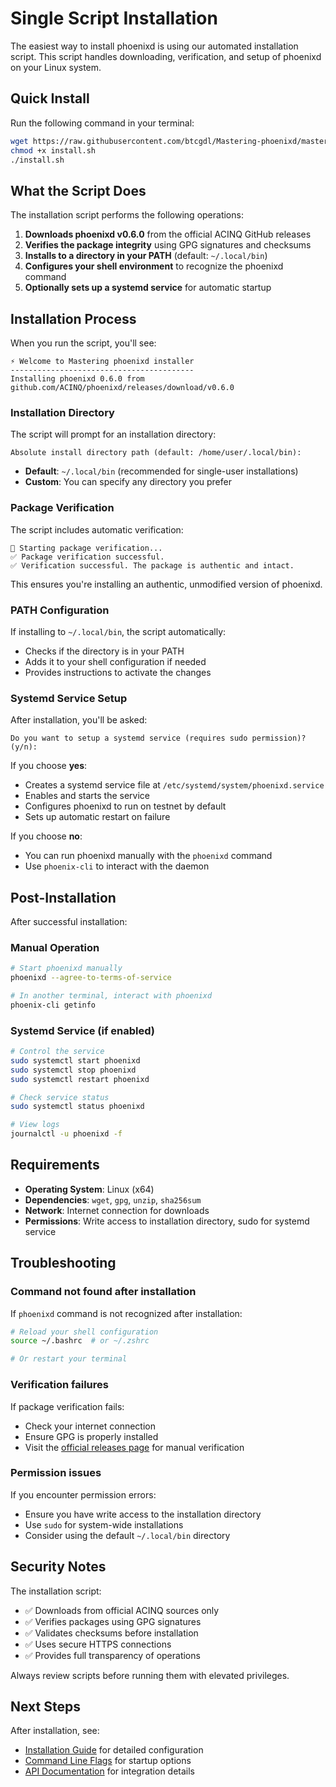 # Single Script Installation

The easiest way to install phoenixd is using our automated installation script. This script handles downloading, verification, and setup of phoenixd on your Linux system.

## Quick Install

Run the following command in your terminal:

```bash
wget https://raw.githubusercontent.com/btcgdl/Mastering-phoenixd/master/scripts/install.sh
chmod +x install.sh
./install.sh
```

## What the Script Does

The installation script performs the following operations:

1. **Downloads phoenixd v0.6.0** from the official ACINQ GitHub releases
2. **Verifies the package integrity** using GPG signatures and checksums
3. **Installs to a directory in your PATH** (default: `~/.local/bin`)
4. **Configures your shell environment** to recognize the phoenixd command
5. **Optionally sets up a systemd service** for automatic startup

## Installation Process

When you run the script, you'll see:

```
⚡️ Welcome to Mastering phoenixd installer
-----------------------------------------
Installing phoenixd 0.6.0 from github.com/ACINQ/phoenixd/releases/download/v0.6.0
```

### Installation Directory

The script will prompt for an installation directory:

```
Absolute install directory path (default: /home/user/.local/bin):
```

- **Default**: `~/.local/bin` (recommended for single-user installations)
- **Custom**: You can specify any directory you prefer

### Package Verification

The script includes automatic verification:

```
🔐 Starting package verification...
✅ Package verification successful.
✅ Verification successful. The package is authentic and intact.
```

This ensures you're installing an authentic, unmodified version of phoenixd.

### PATH Configuration

If installing to `~/.local/bin`, the script automatically:

- Checks if the directory is in your PATH
- Adds it to your shell configuration if needed
- Provides instructions to activate the changes

### Systemd Service Setup

After installation, you'll be asked:

```
Do you want to setup a systemd service (requires sudo permission)? (y/n):
```

If you choose **yes**:
- Creates a systemd service file at `/etc/systemd/system/phoenixd.service`
- Enables and starts the service
- Configures phoenixd to run on testnet by default
- Sets up automatic restart on failure

If you choose **no**:
- You can run phoenixd manually with the `phoenixd` command
- Use `phoenix-cli` to interact with the daemon

## Post-Installation

After successful installation:

### Manual Operation
```bash
# Start phoenixd manually
phoenixd --agree-to-terms-of-service

# In another terminal, interact with phoenixd
phoenix-cli getinfo
```

### Systemd Service (if enabled)
```bash
# Control the service
sudo systemctl start phoenixd
sudo systemctl stop phoenixd
sudo systemctl restart phoenixd

# Check service status
sudo systemctl status phoenixd

# View logs
journalctl -u phoenixd -f
```

## Requirements

- **Operating System**: Linux (x64)
- **Dependencies**: `wget`, `gpg`, `unzip`, `sha256sum`
- **Network**: Internet connection for downloads
- **Permissions**: Write access to installation directory, sudo for systemd service

## Troubleshooting

### Command not found after installation

If `phoenixd` command is not recognized after installation:

```bash
# Reload your shell configuration
source ~/.bashrc  # or ~/.zshrc

# Or restart your terminal
```

### Verification failures

If package verification fails:
- Check your internet connection
- Ensure GPG is properly installed
- Visit the [official releases page](https://github.com/ACINQ/phoenixd/releases) for manual verification

### Permission issues

If you encounter permission errors:
- Ensure you have write access to the installation directory
- Use `sudo` for system-wide installations
- Consider using the default `~/.local/bin` directory

## Security Notes

The installation script:
- ✅ Downloads from official ACINQ sources only
- ✅ Verifies packages using GPG signatures
- ✅ Validates checksums before installation
- ✅ Uses secure HTTPS connections
- ✅ Provides full transparency of operations

Always review scripts before running them with elevated privileges.

## Next Steps

After installation, see:
- [Installation Guide](./2-Install.md) for detailed configuration
- [Command Line Flags](./3-Flags.md) for startup options
- [API Documentation](./5-API.md) for integration details
